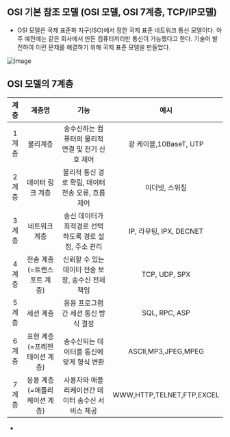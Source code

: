## OSI 기본 참조 모델 (OSI 모델, OSI 7계층, TCP/IP모델)

- OSI 모델은 국제 표준화 지구(ISO)에서 정한 국제 표준 네트워크 통신 모델이다.
아주 예전에는 같은 회사에서 만든 컴퓨터끼리만 통신이 가능했다고 한다. 기술이 발전하여 이런 문제를 해결하기
위해 국제 표준 모델을 만들었다.

![image](https://user-images.githubusercontent.com/81672260/147175145-ff653ca0-cdfd-490c-823f-c80baa9cbd3e.png)

## OSI 모델의 7계층

| 계층  | 계층명 | 기능 | 예시 |
|:---:|:---:|:---:|:---:|
| 1계층 |물리계층 |송수신하는 컴퓨터의 물리적 연결 및 전기 신호 제어|광 케이블,10BaseT, UTP| 
| 2계층 |데이터 링크 계층 | 물리적 통신 경로 확립, 데이터 전송 오류, 흐름 제어| 이더넷, 스위칭|
| 3계층 |네트워크 계층 | 송신 데이터가 최적경로 선택하도록 경로 설정, 주소 관리| IP, 라우팅, IPX, DECNET|
| 4계층 |전송 계층(=트랜스포트 계층) | 신뢰할 수 있는 데이터 전송 보장, 송수신 전체 책임| TCP, UDP, SPX|
| 5계층 |세션 계층 | 응용 프로그램 간 세션 통신 방식 결정| SQL, RPC, ASP|
| 6계층 |표현 계층(=프레젠테이션 계층) | 송수신되는 데이터를 통신에 맞게 형식 변환| ASCII,MP3,JPEG,MPEG|
| 7계층 |응용 계층(=애플리케이션 계층) | 사용자와 애플리케이션간 데이터 송수신 서비스 제공| WWW,HTTP,TELNET,FTP,EXCEL|

- 

